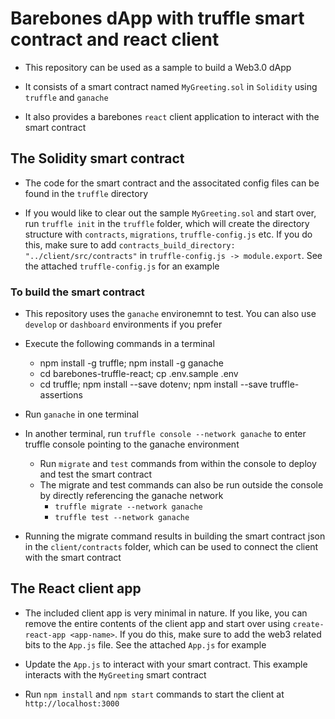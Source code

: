 # Barebones dApp with truffle smart contract and react client

* This repository can be used as a sample to build a Web3.0 dApp

* It consists of a smart contract named `MyGreeting.sol` in `Solidity` using `truffle` and `ganache`

* It also provides a barebones `react` client application to interact with the smart contract

## The Solidity smart contract

* The code for the smart contract and the associtated config files can be found in the `truffle` directory

* If you would like to clear out the sample `MyGreeting.sol` and start over, run `truffle init` in the `truffle` folder, which will create the directory structure with `contracts`, `migrations`, `truffle-config.js` etc. If you do this, make sure to add `contracts_build_directory: "../client/src/contracts"` in `truffle-config.js -> module.export`. See the attached `truffle-config.js` for an example

### To build the smart contract

* This repository uses the `ganache` environemnt to test. You can also use `develop` or `dashboard` environments if you prefer

* Execute the following commands in a terminal
  * npm install -g truffle; npm install -g ganache
  * cd barebones-truffle-react; cp  .env.sample  .env
  * cd truffle;  npm install --save dotenv;  npm install --save truffle-assertions
  
* Run `ganache` in one terminal

* In another terminal, run `truffle console --network ganache` to enter truffle console pointing to the ganache environment
  * Run `migrate` and `test` commands from within the console to deploy and test the smart contract
  * The migrate and test commands can also be run outside the console by directly referencing the ganache network
    * `truffle migrate --network ganache`
    * `truffle test --network ganache`

* Running the migrate command results in building the smart contract json in the `client/contracts` folder, which can be used to connect the client with the smart contract

## The React client app

* The included client app is very minimal in nature. If you like, you can remove the entire contents of the client app and start over using `create-react-app <app-name>`. If you do this, make sure to add the web3 related bits to the `App.js` file. See the attached `App.js` for example

* Update the `App.js` to interact with your smart contract. This example interacts with the `MyGreeting` smart contract

* Run `npm install` and `npm start` commands to start the client at `http://localhost:3000`

